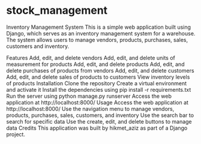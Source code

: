 # stock_management

Inventory Management System
This is a simple web application built using Django, which serves as an inventory management system for a warehouse. The system allows users to manage vendors, products, purchases, sales, customers and inventory.

Features
Add, edit, and delete vendors
Add, edit, and delete units of measurement for products
Add, edit, and delete products
Add, edit, and delete purchases of products from vendors
Add, edit, and delete customers
Add, edit, and delete sales of products to customers
View inventory levels of products
Installation
Clone the repository
Create a virtual environment and activate it
Install the dependencies using pip install -r requirements.txt
Run the server using python manage.py runserver
Access the web application at http://localhost:8000/
Usage
Access the web application at http://localhost:8000/
Use the navigation menu to manage vendors, products, purchases, sales, customers, and inventory
Use the search bar to search for specific data
Use the create, edit, and delete buttons to manage data
Credits
This application was built by hikmet_aziz as part of a Django project.
